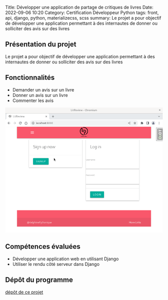 Title: Développer une application de partage de critiques de livres
Date: 2022-09-06 10:20
Category: Certification Développeur Python
tags: front, api, django, python, materializecss, scss
summary: Le projet a pour objectif de développer une application permettant à des internautes de donner ou solliciter des avis 
sur des livres

## Présentation du projet

Le projet a pour objectif de développer une application permettant à des internautes de donner ou solliciter des avis 
sur des livres
## Fonctionnalités

- Demander un avis sur un livre
- Donner un avis sur un livre
- Commenter les avis 

![image](images/application-de-critiques-de-livres.gif)

## Compétences évaluées

- Développer une application web en utilisant Django
- Utiliser le rendu côté serveur dans Django

## Dépôt du programme
[dépôt de ce projet](https://github.com/DelphinePythonique/projet9)

